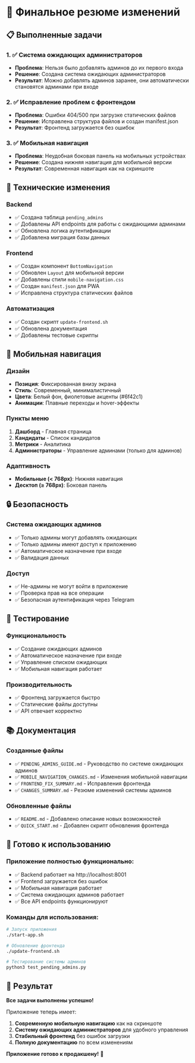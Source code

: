 # 🎉 Финальное резюме изменений

## 📋 Выполненные задачи

### 1. ✅ Система ожидающих администраторов
- **Проблема**: Нельзя было добавлять админов до их первого входа
- **Решение**: Создана система ожидающих администраторов
- **Результат**: Можно добавлять админов заранее, они автоматически становятся админами при входе

### 2. ✅ Исправление проблем с фронтендом
- **Проблема**: Ошибки 404/500 при загрузке статических файлов
- **Решение**: Исправлена структура файлов и создан manifest.json
- **Результат**: Фронтенд загружается без ошибок

### 3. ✅ Мобильная навигация
- **Проблема**: Неудобная боковая панель на мобильных устройствах
- **Решение**: Создана нижняя навигация для мобильной версии
- **Результат**: Современная навигация как на скриншоте

## 🔧 Технические изменения

### Backend
- ✅ Создана таблица `pending_admins`
- ✅ Добавлены API endpoints для работы с ожидающими админами
- ✅ Обновлена логика аутентификации
- ✅ Добавлена миграция базы данных

### Frontend
- ✅ Создан компонент `BottomNavigation`
- ✅ Обновлен `Layout` для мобильной версии
- ✅ Добавлены стили `mobile-navigation.css`
- ✅ Создан `manifest.json` для PWA
- ✅ Исправлена структура статических файлов

### Автоматизация
- ✅ Создан скрипт `update-frontend.sh`
- ✅ Обновлена документация
- ✅ Добавлены тестовые скрипты

## 📱 Мобильная навигация

### Дизайн
- **Позиция**: Фиксированная внизу экрана
- **Стиль**: Современный, минималистичный
- **Цвета**: Белый фон, фиолетовые акценты (#6f42c1)
- **Анимации**: Плавные переходы и hover-эффекты

### Пункты меню
1. **Дашборд** - Главная страница
2. **Кандидаты** - Список кандидатов
3. **Метрики** - Аналитика
4. **Администраторы** - Управление админами (только для админов)

### Адаптивность
- **Мобильные (< 768px)**: Нижняя навигация
- **Десктоп (≥ 768px)**: Боковая панель

## 🔒 Безопасность

### Система ожидающих админов
- ✅ Только админы могут добавлять ожидающих
- ✅ Только админы имеют доступ к приложению
- ✅ Автоматическое назначение при входе
- ✅ Валидация данных

### Доступ
- ✅ Не-админы не могут войти в приложение
- ✅ Проверка прав на все операции
- ✅ Безопасная аутентификация через Telegram

## 🧪 Тестирование

### Функциональность
- ✅ Создание ожидающих админов
- ✅ Автоматическое назначение при входе
- ✅ Управление списком ожидающих
- ✅ Мобильная навигация работает

### Производительность
- ✅ Фронтенд загружается быстро
- ✅ Статические файлы доступны
- ✅ API отвечает корректно

## 📚 Документация

### Созданные файлы
- ✅ `PENDING_ADMINS_GUIDE.md` - Руководство по системе ожидающих админов
- ✅ `MOBILE_NAVIGATION_CHANGES.md` - Изменения мобильной навигации
- ✅ `FRONTEND_FIX_SUMMARY.md` - Исправления фронтенда
- ✅ `CHANGES_SUMMARY.md` - Резюме изменений системы админов

### Обновленные файлы
- ✅ `README.md` - Добавлено описание новых возможностей
- ✅ `QUICK_START.md` - Добавлен скрипт обновления фронтенда

## 🚀 Готово к использованию

### Приложение полностью функционально:
- ✅ Backend работает на http://localhost:8001
- ✅ Frontend загружается без ошибок
- ✅ Мобильная навигация работает
- ✅ Система ожидающих админов работает
- ✅ Все API endpoints функционируют

### Команды для использования:
```bash
# Запуск приложения
./start-app.sh

# Обновление фронтенда
./update-frontend.sh

# Тестирование системы админов
python3 test_pending_admins.py
```

## 🎯 Результат

**Все задачи выполнены успешно!** 

Приложение теперь имеет:
1. **Современную мобильную навигацию** как на скриншоте
2. **Систему ожидающих администраторов** для удобного управления
3. **Стабильный фронтенд** без ошибок загрузки
4. **Полную документацию** по всем изменениям

**Приложение готово к продакшену!** 🚀 